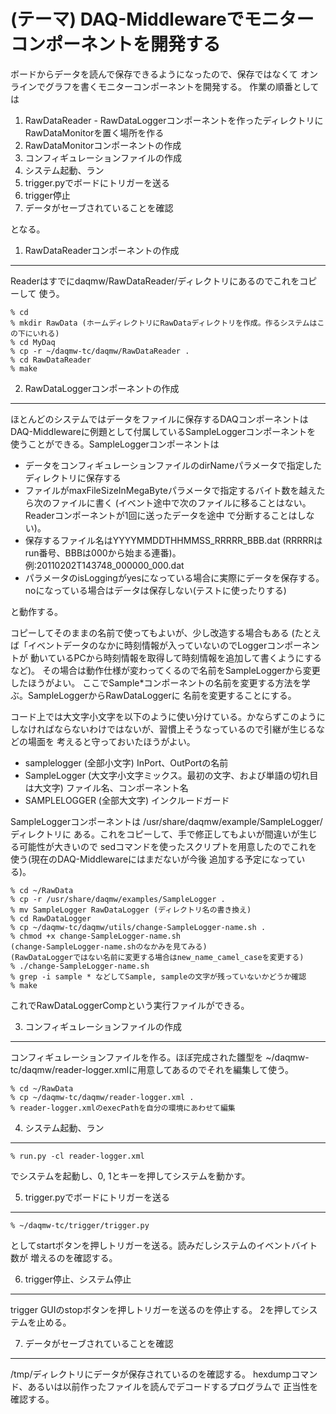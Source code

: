(テーマ) DAQ-Middlewareでモニターコンポーネントを開発する
=========================================================

ボードからデータを読んで保存できるようになったので、保存ではなくて
オンラインでグラフを書くモニターコンポーネントを開発する。
作業の順番としては

1. RawDataReader - RawDataLoggerコンポーネントを作ったディレクトリに
   RawDataMonitorを置く場所を作る
2. RawDataMonitorコンポーネントの作成
3. コンフィギュレーションファイルの作成
4. システム起動、ラン
5. trigger.pyでボードにトリガーを送る
6. trigger停止
7. データがセーブされていることを確認

となる。

1. RawDataReaderコンポーネントの作成
------------------------------------

Readerはすでにdaqmw/RawDataReader/ディレクトリにあるのでこれをコピーして
使う。

    % cd
    % mkdir RawData (ホームディレクトリにRawDataディレクトリを作成。作るシステムはこの下にいれる)
    % cd MyDaq
    % cp -r ~/daqmw-tc/daqmw/RawDataReader .
    % cd RawDataReader
    % make

2. RawDataLoggerコンポーネントの作成
------------------------------------

ほとんどのシステムではデータをファイルに保存するDAQコンポーネントは
DAQ-Middlewareに例題として付属しているSampleLoggerコンポーネントを
使うことができる。SampleLoggerコンポーネントは

- データをコンフィギュレーションファイルのdirNameパラメータで指定したディレクトリに保存する
- ファイルがmaxFileSizeInMegaByteパラメータで指定するバイト数を越えたら次のファイルに書く
  (イベント途中で次のファイルに移ることはない。Readerコンポーネントが1回に送ったデータを途中
  で分断することはしない)。
- 保存するファイル名はYYYYMMDDTHHMMSS_RRRRR_BBB.dat (RRRRRはrun番号、BBBは000から始まる連番)。
  例:20110202T143748_000000_000.dat
- パラメータのisLoggingがyesになっている場合に実際にデータを保存する。
  noになっている場合はデータは保存しない(テストに使ったりする)

と動作する。

コピーしてそのままの名前で使ってもよいが、少し改造する場合もある
(たとえば「イベントデータのなかに時刻情報が入っていないのでLoggerコンポーネントが
動いているPCから時刻情報を取得して時刻情報を追加して書くようにするなど)。
その場合は動作仕様が変わってくるので名前をSampleLoggerから変更したほうがよい。
ここでSample*コンポーネントの名前を変更する方法を学ぶ。SampleLoggerからRawDataLoggerに
名前を変更することにする。

コード上では大文字小文字を以下のように使い分けている。かならずこのように
しなければならないわけではないが、習慣上そうなっているので引継が生じるなどの場面を
考えると守っておいたほうがよい。

- samplelogger (全部小文字) InPort、OutPortの名前
- SampleLogger (大文字小文字ミックス。最初の文字、および単語の切れ目は大文字) ファイル名、コンポーネント名
- SAMPLELOGGER (全部大文字) インクルードガード

SampleLoggerコンポーネントは /usr/share/daqmw/example/SampleLogger/ ディレクトリに
ある。これをコピーして、手で修正してもよいが間違いが生じる可能性が大きいので
sedコマンドを使ったスクリプトを用意したのでこれを使う(現在のDAQ-Middlewareにはまだないが今後
追加する予定になっている)。

    % cd ~/RawData
    % cp -r /usr/share/daqmw/examples/SampleLogger .
    % mv SampleLogger RawDataLogger (ディレクトリ名の書き換え)
    % cd RawDataLogger
    % cp ~/daqmw-tc/daqmw/utils/change-SampleLogger-name.sh .
    % chmod +x change-SampleLogger-name.sh
    (change-SampleLogger-name.shのなかみを見てみる)
    (RawDataLoggerではない名前に変更する場合はnew_name_camel_caseを変更する)
    % ./change-SampleLogger-name.sh
    % grep -i sample * などしてSample, sampleの文字が残っていないかどうか確認
    % make

これでRawDataLoggerCompという実行ファイルができる。

3. コンフィギュレーションファイルの作成
---------------------------------------

コンフィギュレーションファイルを作る。ほぼ完成された雛型を
~/daqmw-tc/daqmw/reader-logger.xmlに用意してあるのでそれを編集して使う。

    % cd ~/RawData
    % cp ~/daqmw-tc/daqmw/reader-logger.xml .
    % reader-logger.xmlのexecPathを自分の環境にあわせて編集

4. システム起動、ラン
---------------------

    % run.py -cl reader-logger.xml

でシステムを起動し、0, 1とキーを押してシステムを動かす。

5. trigger.pyでボードにトリガーを送る
-------------------------------------

    % ~/daqmw-tc/trigger/trigger.py

としてstartボタンを押しトリガーを送る。読みだしシステムのイベントバイト数が
増えるのを確認する。

6. trigger停止、システム停止
--------------

trigger GUIのstopボタンを押しトリガーを送るのを停止する。
2を押してシステムを止める。


7. データがセーブされていることを確認
-------------------------------------

/tmp/ディレクトリにデータが保存されているのを確認する。
hexdumpコマンド、あるいは以前作ったファイルを読んでデコードするプログラムで
正当性を確認する。
    


